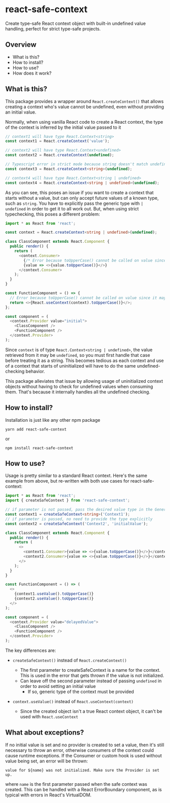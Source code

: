# react-safe-context

Create type-safe React context object with built-in undefined value handling, perfect for strict type-safe projects.

## Overview

- What is this?
- How to install?
- How to use?
- How does it work?

## What is this?

This package provides a wrapper around `React.createContext()` that allows creating a context who's value cannot be undefined, even without providing an initial value.

Normally, when using vanilla React code to create a React context, the type of the context is inferred by the initial value passed to it

```typescript
// context1 will have type React.Context<string>
const context1 = React.createContext('value');

// context2 will have type React.Context<undefined>
const context2 = React.createContext(undefined);

// Typescript error in strict mode because string doesn't match undefined
const context3 = React.createContext<string>(undefined);

// context4 will have type React.Context<string | undefined>
const context4 = React.createContext<string | undefined>(undefined);
```

As you can see, this poses an issue if you want to create a context that starts without a value, but can only accept future values of a known type, such as `string`. You have to explicitly pass the generic type with `| undefined` in order to get it to all work out. But, when using strict typechecking, this poses a different problem:

```typescript
import * as React from 'react';

const context = React.createContext<string | undefined>(undefined);

class ClassComponent extends React.Component {
  public render() {
    return (
      <context.Consumer>
        {/* Error because toUpperCase() cannot be called on value since it may be undefined */}
        {value => <>{value.toUpperCase()}</>}
      </context.Consumer>
    );
  }
}

const FunctionComponent = () => {
  // Error because toUpperCase() cannot be called on value since it may be undefined
  return <>{React.useContext(context).toUpperCase()}</>;
};

const component = (
  <context.Provider value="initial">
    <ClassComponent />
    <FunctionComponent />
  </context.Provider>
);
```

Since `context` is of type `React.Context<string | undefined>`, the value retrieved from it may be `undefined`, so you must first handle that case before treating it as a string. This becomes tedious as each context and use of a context that starts of uninitialized will have to do the same undefined-checking behavior.

This package alleviates that issue by allowing usage of uninitialized context objects without having to check for undefined values when consuming them. That's because it internally handles all the undefined checking.

## How to install?

Installation is just like any other npm package

```
yarn add react-safe-context
```

or

```
npm install react-safe-context
```

## How to use?

Usage is pretty similar to a standard React context. Here's the same example from above, but re-written with both use cases for react-safe-context:

```typescript
import * as React from 'react';
import { createSafeContext } from 'react-safe-context';

// if parameter is not passed, pass the desired value type in the Generic
const context1 = createSafeContext<string>('Context1');
// if parameter is passed, no need to provide the type explicitly
const context2 = createSafeContext('Context2', 'initialValue');

class ClassComponent extends React.Component {
  public render() {
    return (
      <>
        <context1.Consumer>{value => <>{value.toUpperCase()}</>}</context1.Consumer>
        <context2.Consumer>{value => <>{value.toUpperCase()}</>}</context2.Consumer>
      </>
    );
  }
}

const FunctionComponent = () => (
  <>
    {context1.useValue().toUpperCase()}
    {context2.useValue().toUpperCase()}
  </>
);

const component = (
  <context.Provider value="delayedValue">
    <ClassComponent />
    <FunctionComponent />
  </context.Provider>
);
```

The key differences are:

- `createSafeContext()` instead of `React.createContext()`
  - The first parameter to createSafeContext is a name for the context. This is used in the error that gets thrown if the value is not initialized.
  - Can leave off the second parameter instead of passing `undefined` in order to avoid setting an initial value
    - If so, generic type of the context must be provided
- `context.useValue()` instead of `React.useContext(context)`

  - Since the created object isn't a true React context object, it can't be used with `React.useContext`

## What about exceptions?

If no initial value is set and no provider is created to set a value, then it's still necessary to throw an error, otherwise consumers of the context could cause runtime exceptions. If the Consumer or custom hook is used without value being set, an error will be thrown:

```
value for ${name} was not initialized. Make sure the Provider is set up.
```

where `name` is the first parameter passed when the safe context was created. This can be handled with a React ErrorBoundary component, as is typical with errors in React's VirtualDOM.
